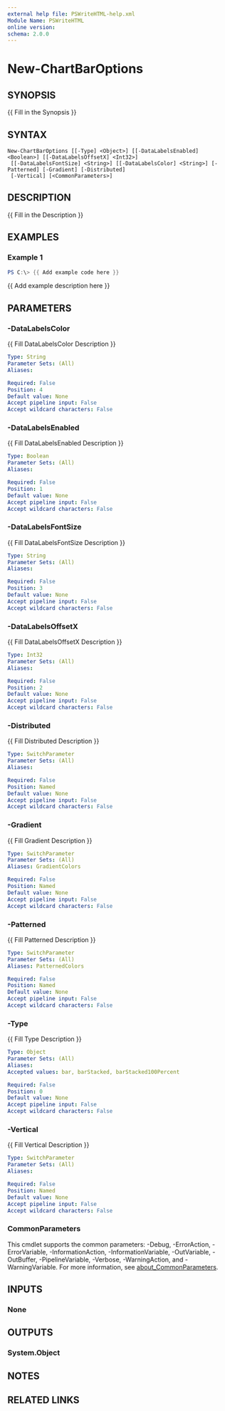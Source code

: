 ```yaml
---
external help file: PSWriteHTML-help.xml
Module Name: PSWriteHTML
online version:
schema: 2.0.0
---
```


# New-ChartBarOptions

## SYNOPSIS
{{ Fill in the Synopsis }}

## SYNTAX

```
New-ChartBarOptions [[-Type] <Object>] [[-DataLabelsEnabled] <Boolean>] [[-DataLabelsOffsetX] <Int32>]
 [[-DataLabelsFontSize] <String>] [[-DataLabelsColor] <String>] [-Patterned] [-Gradient] [-Distributed]
 [-Vertical] [<CommonParameters>]
```

## DESCRIPTION
{{ Fill in the Description }}

## EXAMPLES

### Example 1
```powershell
PS C:\> {{ Add example code here }}
```

{{ Add example description here }}

## PARAMETERS

### -DataLabelsColor
{{ Fill DataLabelsColor Description }}

```yaml
Type: String
Parameter Sets: (All)
Aliases:

Required: False
Position: 4
Default value: None
Accept pipeline input: False
Accept wildcard characters: False
```

### -DataLabelsEnabled
{{ Fill DataLabelsEnabled Description }}

```yaml
Type: Boolean
Parameter Sets: (All)
Aliases:

Required: False
Position: 1
Default value: None
Accept pipeline input: False
Accept wildcard characters: False
```

### -DataLabelsFontSize
{{ Fill DataLabelsFontSize Description }}

```yaml
Type: String
Parameter Sets: (All)
Aliases:

Required: False
Position: 3
Default value: None
Accept pipeline input: False
Accept wildcard characters: False
```

### -DataLabelsOffsetX
{{ Fill DataLabelsOffsetX Description }}

```yaml
Type: Int32
Parameter Sets: (All)
Aliases:

Required: False
Position: 2
Default value: None
Accept pipeline input: False
Accept wildcard characters: False
```

### -Distributed
{{ Fill Distributed Description }}

```yaml
Type: SwitchParameter
Parameter Sets: (All)
Aliases:

Required: False
Position: Named
Default value: None
Accept pipeline input: False
Accept wildcard characters: False
```

### -Gradient
{{ Fill Gradient Description }}

```yaml
Type: SwitchParameter
Parameter Sets: (All)
Aliases: GradientColors

Required: False
Position: Named
Default value: None
Accept pipeline input: False
Accept wildcard characters: False
```

### -Patterned
{{ Fill Patterned Description }}

```yaml
Type: SwitchParameter
Parameter Sets: (All)
Aliases: PatternedColors

Required: False
Position: Named
Default value: None
Accept pipeline input: False
Accept wildcard characters: False
```

### -Type
{{ Fill Type Description }}

```yaml
Type: Object
Parameter Sets: (All)
Aliases:
Accepted values: bar, barStacked, barStacked100Percent

Required: False
Position: 0
Default value: None
Accept pipeline input: False
Accept wildcard characters: False
```

### -Vertical
{{ Fill Vertical Description }}

```yaml
Type: SwitchParameter
Parameter Sets: (All)
Aliases:

Required: False
Position: Named
Default value: None
Accept pipeline input: False
Accept wildcard characters: False
```

### CommonParameters
This cmdlet supports the common parameters: -Debug, -ErrorAction, -ErrorVariable, -InformationAction, -InformationVariable, -OutVariable, -OutBuffer, -PipelineVariable, -Verbose, -WarningAction, and -WarningVariable. For more information, see [about_CommonParameters](http://go.microsoft.com/fwlink/?LinkID=113216).

## INPUTS

### None

## OUTPUTS

### System.Object
## NOTES

## RELATED LINKS
